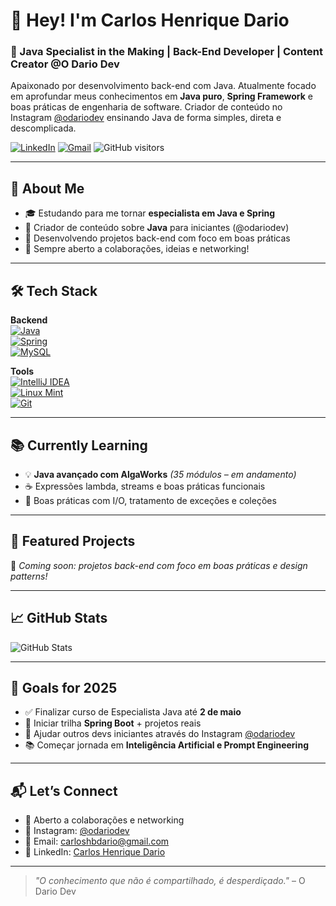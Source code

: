 # 👋 Hey! I'm Carlos Henrique Dario

### 🚀 Java Specialist in the Making | Back-End Developer | Content Creator @O Dario Dev

Apaixonado por desenvolvimento back-end com Java. Atualmente focado em aprofundar meus conhecimentos em **Java puro**, **Spring Framework** e boas práticas de engenharia de software. Criador de conteúdo no Instagram [@odariodev](https://www.instagram.com/odariodev) ensinando Java de forma simples, direta e descomplicada.  

[![LinkedIn](https://img.shields.io/badge/-Carlos%20Henrique%20Dario-0077B5?style=flat&logo=linkedin&logoColor=white)](https://www.linkedin.com/in/carloshbdario/)
[![Gmail](https://img.shields.io/badge/-Gmail-c14438?style=flat&logo=Gmail&logoColor=white)](mailto:carloshbdario@gmail.com)
![GitHub visitors](https://komarev.com/ghpvc/?username=carloshdario&label=Profile%20views&color=0e75b6&style=flat)

---

## 💼 About Me

- 🎓 Estudando para me tornar **especialista em Java e Spring**
- 🎥 Criador de conteúdo sobre **Java** para iniciantes (@odariodev)
- 🔨 Desenvolvendo projetos back-end com foco em boas práticas
- 💬 Sempre aberto a colaborações, ideias e networking!

---

## 🛠️ Tech Stack

**Backend**  
[![Java](https://img.shields.io/badge/Java-ED8B00?style=flat&logo=openjdk&logoColor=white)](https://www.java.com/)  
[![Spring](https://img.shields.io/badge/Spring-6DB33F?style=flat&logo=spring&logoColor=white)](https://spring.io/)  
[![MySQL](https://img.shields.io/badge/MySQL-00758F?style=flat&logo=mysql&logoColor=white)](https://www.mysql.com/)

**Tools**  
[![IntelliJ IDEA](https://img.shields.io/badge/IDE-IntelliJ%20IDEA-000000?style=flat&logo=intellijidea)](https://www.jetbrains.com/idea/)  
[![Linux Mint](https://img.shields.io/badge/Linux_Mint-87CF3E?style=flat&logo=linux-mint&logoColor=white)](https://linuxmint.com)  
[![Git](https://img.shields.io/badge/-Git-F05032?style=flat&logo=git&logoColor=white)](https://git-scm.com/)

---

## 📚 Currently Learning

- 💡 **Java avançado com AlgaWorks** *(35 módulos – em andamento)*  
- ☕️ Expressões lambda, streams e boas práticas funcionais  
- 🔧 Boas práticas com I/O, tratamento de exceções e coleções

---

## 🚀 Featured Projects  
📌 *Coming soon: projetos back-end com foco em boas práticas e design patterns!*

---

## 📈 GitHub Stats

![GitHub Stats](https://github-readme-stats.vercel.app/api?username=carloshdario&show_icons=true&theme=radical)

---

## 🎯 Goals for 2025

- ✅ Finalizar curso de Especialista Java até **2 de maio**  
- 🚀 Iniciar trilha **Spring Boot** + projetos reais  
- 🎥 Ajudar outros devs iniciantes através do Instagram [@odariodev](https://www.instagram.com/odariodev)  
- 📚 Começar jornada em **Inteligência Artificial e Prompt Engineering**

---

## 📬 Let’s Connect

- 💼 Aberto a colaborações e networking  
- 📲 Instagram: [@odariodev](https://www.instagram.com/odariodev)  
- 💌 Email: carloshbdario@gmail.com  
- 💬 LinkedIn: [Carlos Henrique Dario](https://www.linkedin.com/in/carloshbdario/)

---

> _"O conhecimento que não é compartilhado, é desperdiçado."_ – O Dario Dev
